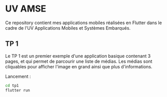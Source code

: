 UV AMSE
=======

Ce repository contient mes applications mobiles réalisées en Flutter dans le cadre de l'UV Applications Mobiles et Systèmes Embarqués.

TP 1
----

Le TP 1 est un premier exemple d'une application basique contenant 3 pages, et qui permet de parcourir une liste de médias. Les médias sont cliquables pour afficher l'image en grand ainsi que plus d'informations.

Lancement :
```bash
cd tp1
flutter run
```